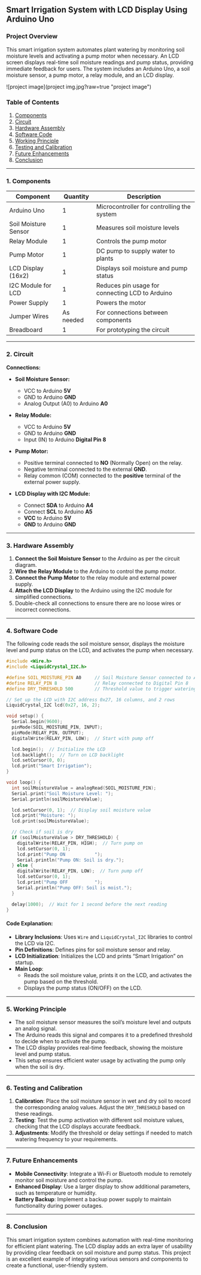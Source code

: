 ## Smart Irrigation System with LCD Display Using Arduino Uno

### Project Overview
This smart irrigation system automates plant watering by monitoring soil moisture levels and activating a pump motor when necessary. An LCD screen displays real-time soil moisture readings and pump status, providing immediate feedback for users. The system includes an Arduino Uno, a soil moisture sensor, a pump motor, a relay module, and an LCD display.

![project image](project img.jpg?raw=true "project image")

### Table of Contents
1. [Components](#components)
2. [Circuit](#circuit)
3. [Hardware Assembly](#hardware-assembly)
4. [Software Code](#software-code)
5. [Working Principle](#working-principle)
6. [Testing and Calibration](#testing-and-calibration)
7. [Future Enhancements](#future-enhancements)
8. [Conclusion](#conclusion)

---

### 1. Components

| Component             | Quantity | Description                                       |
|-----------------------|----------|---------------------------------------------------|
| Arduino Uno           | 1        | Microcontroller for controlling the system        |
| Soil Moisture Sensor  | 1        | Measures soil moisture levels                     |
| Relay Module          | 1        | Controls the pump motor                           |
| Pump Motor            | 1        | DC pump to supply water to plants                 |
| LCD Display (16x2)    | 1        | Displays soil moisture and pump status            |
| I2C Module for LCD    | 1        | Reduces pin usage for connecting LCD to Arduino   |
| Power Supply          | 1        | Powers the motor                                  |
| Jumper Wires          | As needed| For connections between components                |
| Breadboard            | 1        | For prototyping the circuit                       |

---

### 2. Circuit 



**Connections:**
- **Soil Moisture Sensor:**
  - VCC to Arduino **5V**
  - GND to Arduino **GND**
  - Analog Output (A0) to Arduino **A0**
  
- **Relay Module:**
  - VCC to Arduino **5V**
  - GND to Arduino **GND**
  - Input (IN) to Arduino **Digital Pin 8**
  
- **Pump Motor:**
  - Positive terminal connected to **NO** (Normally Open) on the relay.
  - Negative terminal connected to the external **GND**.
  - Relay common (COM) connected to the **positive** terminal of the external power supply.
  
- **LCD Display with I2C Module:**
  - Connect **SDA** to Arduino **A4**
  - Connect **SCL** to Arduino **A5**
  - **VCC** to Arduino **5V**
  - **GND** to Arduino **GND**

---

### 3. Hardware Assembly
1. **Connect the Soil Moisture Sensor** to the Arduino as per the circuit diagram.
2. **Wire the Relay Module** to the Arduino to control the pump motor.
3. **Connect the Pump Motor** to the relay module and external power supply.
4. **Attach the LCD Display** to the Arduino using the I2C module for simplified connections.
5. Double-check all connections to ensure there are no loose wires or incorrect connections.

---

### 4. Software Code
The following code reads the soil moisture sensor, displays the moisture level and pump status on the LCD, and activates the pump when necessary.

```cpp
#include <Wire.h>
#include <LiquidCrystal_I2C.h>

#define SOIL_MOISTURE_PIN A0     // Soil Moisture Sensor connected to A0
#define RELAY_PIN 8              // Relay connected to Digital Pin 8
#define DRY_THRESHOLD 500        // Threshold value to trigger watering

// Set up the LCD with I2C address 0x27, 16 columns, and 2 rows
LiquidCrystal_I2C lcd(0x27, 16, 2);

void setup() {
  Serial.begin(9600);
  pinMode(SOIL_MOISTURE_PIN, INPUT);
  pinMode(RELAY_PIN, OUTPUT);
  digitalWrite(RELAY_PIN, LOW);  // Start with pump off

  lcd.begin();  // Initialize the LCD
  lcd.backlight();  // Turn on LCD backlight
  lcd.setCursor(0, 0);
  lcd.print("Smart Irrigation");
}

void loop() {
  int soilMoistureValue = analogRead(SOIL_MOISTURE_PIN);
  Serial.print("Soil Moisture Level: ");
  Serial.println(soilMoistureValue);

  lcd.setCursor(0, 1);  // Display soil moisture value
  lcd.print("Moisture: ");
  lcd.print(soilMoistureValue);

  // Check if soil is dry
  if (soilMoistureValue > DRY_THRESHOLD) {
    digitalWrite(RELAY_PIN, HIGH);  // Turn pump on
    lcd.setCursor(0, 1);
    lcd.print("Pump ON           ");
    Serial.println("Pump ON: Soil is dry.");
  } else {
    digitalWrite(RELAY_PIN, LOW);  // Turn pump off
    lcd.setCursor(0, 1);
    lcd.print("Pump OFF          ");
    Serial.println("Pump OFF: Soil is moist.");
  }

  delay(1000);  // Wait for 1 second before the next reading
}
```

#### Code Explanation:
- **Library Inclusions**: Uses `Wire` and `LiquidCrystal_I2C` libraries to control the LCD via I2C.
- **Pin Definitions**: Defines pins for soil moisture sensor and relay.
- **LCD Initialization**: Initializes the LCD and prints “Smart Irrigation” on startup.
- **Main Loop**:
  - Reads the soil moisture value, prints it on the LCD, and activates the pump based on the threshold.
  - Displays the pump status (ON/OFF) on the LCD.

---

### 5. Working Principle
- The soil moisture sensor measures the soil’s moisture level and outputs an analog signal.
- The Arduino reads this signal and compares it to a predefined threshold to decide when to activate the pump.
- The LCD display provides real-time feedback, showing the moisture level and pump status.
- This setup ensures efficient water usage by activating the pump only when the soil is dry.

---

### 6. Testing and Calibration
1. **Calibration**: Place the soil moisture sensor in wet and dry soil to record the corresponding analog values. Adjust the `DRY_THRESHOLD` based on these readings.
2. **Testing**: Test the pump activation with different soil moisture values, checking that the LCD displays accurate feedback.
3. **Adjustments**: Modify the threshold or delay settings if needed to match watering frequency to your requirements.

---

### 7. Future Enhancements
- **Mobile Connectivity**: Integrate a Wi-Fi or Bluetooth module to remotely monitor soil moisture and control the pump.
- **Enhanced Display**: Use a larger display to show additional parameters, such as temperature or humidity.
- **Battery Backup**: Implement a backup power supply to maintain functionality during power outages.

---

### 8. Conclusion
This smart irrigation system combines automation with real-time monitoring for efficient plant watering. The LCD display adds an extra layer of usability by providing clear feedback on soil moisture and pump status. This project is an excellent example of integrating various sensors and components to create a functional, user-friendly system.
